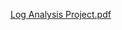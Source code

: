 [Log Analysis Project.pdf](https://github.com/user-attachments/files/21979176/Log.Analysis.Project.pdf)
